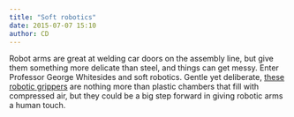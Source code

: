 ```yaml
---
title: "Soft robotics" 
date: 2015-07-07 15:10
author: CD
---
```

Robot arms are great at welding car doors on the assembly line, but give them something more delicate than steel, and things can get messy. Enter Professor George Whitesides and soft robotics. Gentle yet deliberate, [these robotic grippers](http://www.betaboston.com/news/2015/06/17/soft-robotics-octopus-inspired-robot-hands-delicate-enough-to-grasp-a-tomato/) are nothing more than plastic chambers that fill with compressed air, but they could be a big step forward in giving robotic arms a human touch.